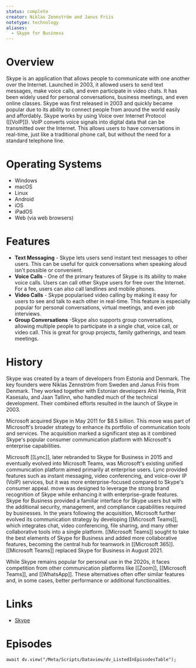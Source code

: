 ```yaml
---
status: complete
creator: Niklas Zennström and Janus Friis
notetype: technology
aliases:
  - Skype for Business
---
```

# Overview
Skype is an application that allows people to communicate with one another over the Internet. Launched in 2003, it allowed users to send text messages, make voice calls, and even participate in video chats. It has been widely used for personal conversations, business meetings, and even online classes. Skype was first released in 2003 and quickly became popular due to its ability to connect people from around the world easily and affordably. Skype works by using Voice over Internet Protocol ([[VoIP]]). VoIP converts voice signals into digital data that can be transmitted over the Internet. This allows users to have conversations in real-time, just like a traditional phone call, but without the need for a standard telephone line.

# Operating Systems
- Windows
- macOS
- Linux
- Android
- iOS
- iPadOS
- Web (via web browsers)

# Features
- **Text Messaging** - Skype lets users send instant text messages to other users. This can be useful for quick conversations when speaking aloud isn't possible or convenient.
- **Voice Calls** - One of the primary features of Skype is its ability to make voice calls. Users can call other Skype users for free over the Internet. For a fee, users can also call landlines and mobile phones.
- **Video Calls** - Skype popularised video calling by making it easy for users to see and talk to each other in real-time. This feature is especially popular for personal conversations, virtual meetings, and even job interviews.
- **Group Conversations** -Skype also supports group conversations, allowing multiple people to participate in a single chat, voice call, or video call. This is great for group projects, family gatherings, and team meetings.

# History
Skype was created by a team of developers from Estonia and Denmark. The key founders were Niklas Zennström from Sweden and Janus Friis from Denmark. They worked together with Estonian developers Ahti Heinla, Priit Kasesalu, and Jaan Tallinn, who handled much of the technical development. Their combined efforts resulted in the launch of Skype in 2003.

Microsoft acquired Skype in May 2011 for $8.5 billion. This move was part of Microsoft's broader strategy to enhance its portfolio of communication tools and services. The acquisition marked a significant step as it combined Skype's popular consumer communication platform with Microsoft's enterprise capabilities.

Microsoft [[Lync]], later rebranded to Skype for Business in 2015 and eventually evolved into Microsoft Teams, was Microsoft's existing unified communication platform aimed primarily at enterprise users. Lync provided features such as instant messaging, video conferencing, and voice-over IP (VoIP) services, but it was more enterprise-focused compared to Skype's consumer appeal. move was designed to leverage the strong brand recognition of Skype while enhancing it with enterprise-grade features. Skype for Business provided a familiar interface for Skype users but with the additional security, management, and compliance capabilities required by businesses. In the years following the acquisition, Microsoft further evolved its communication strategy by developing [[Microsoft Teams]], which integrates chat, video conferencing, file sharing, and many other collaborative tools into a single platform. [[Microsoft Teams]] sought to take the best elements of Skype for Business and added more collaborative features, becoming the central hub for teamwork in [[Microsoft 365]]. [[Microsoft Teams]] replaced Skype for Business in August 2021.

While Skype remains popular for personal use in the 2020s, it faces competition from other communication platforms like [[Zoom]], [[Microsoft Teams]], and [[WhatsApp]]. These alternatives often offer similar features and, in some cases, better performance or additional functionalities.

# Links
- [Skype](https://skype.com)

# Episodes
```dataviewjs
await dv.view("/Meta/Scripts/Dataview/dv_ListedInEpisodesTable");
```
